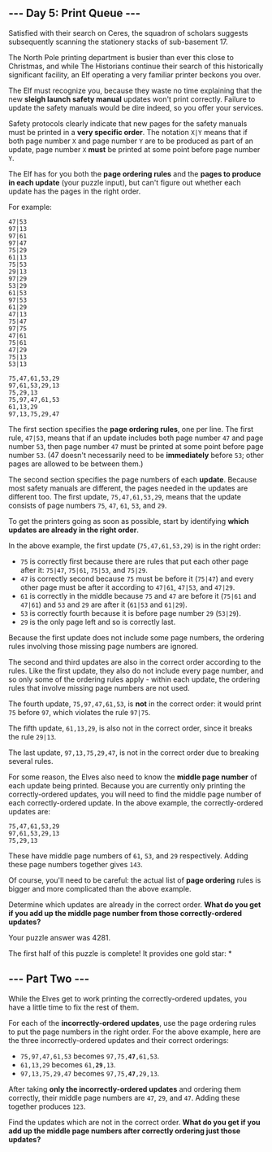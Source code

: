 ## --- Day 5: Print Queue --- ##
Satisfied with their search on Ceres, the squadron of scholars suggests subsequently scanning the stationery stacks of sub-basement 17.

The North Pole printing department is busier than ever this close to Christmas, and while The Historians continue their search of this historically significant facility, an Elf operating a very familiar printer beckons you over.

The Elf must recognize you, because they waste no time explaining that the new **sleigh launch safety manual** updates won't print correctly. Failure to update the safety manuals would be dire indeed, so you offer your services.

Safety protocols clearly indicate that new pages for the safety manuals must be printed in a **very specific order**. The notation ```X|Y``` means that if both page number ```X``` and page number ```Y``` are to be produced as part of an update, page number ```X``` **must** be printed at some point before page number ```Y```.

The Elf has for you both the **page ordering rules** and the **pages to produce in each update** (your puzzle input), but can't figure out whether each update has the pages in the right order.

For example:
```
47|53
97|13
97|61
97|47
75|29
61|13
75|53
29|13
97|29
53|29
61|53
97|53
61|29
47|13
75|47
97|75
47|61
75|61
47|29
75|13
53|13

75,47,61,53,29
97,61,53,29,13
75,29,13
75,97,47,61,53
61,13,29
97,13,75,29,47
```
The first section specifies the **page ordering rules**, one per line. The first rule, ```47|53```, means that if an update includes both page number ```47``` and page number ```53```, then page number ```47``` must be printed at some point before page number ```53```. (47 doesn't necessarily need to be **immediately** before ```53```; other pages are allowed to be between them.)

The second section specifies the page numbers of each **update**. Because most safety manuals are different, the pages needed in the updates are different too. The first update, ```75,47,61,53,29```, means that the update consists of page numbers ```75```, ```47```, ```61```, ```53```, and ```29```.

To get the printers going as soon as possible, start by identifying **which updates are already in the right order**.

In the above example, the first update (```75,47,61,53,29```) is in the right order:

- ```75``` is correctly first because there are rules that put each other page after it: ```75|47```, ```75|61```, ```75|53```, and ```75|29```.
- ```47``` is correctly second because ```75``` must be before it (```75|47```) and every other page must be after it according to ```47|61```, ```47|53```, and ```47|29```.
- ```61``` is correctly in the middle because ```75``` and ```47``` are before it (```75|61``` and ```47|61```) and ```53``` and ```29``` are after it (```61|53``` and ```61|29```).
- ```53``` is correctly fourth because it is before page number ```29``` (```53|29```).
- ```29``` is the only page left and so is correctly last.

Because the first update does not include some page numbers, the ordering rules involving those missing page numbers are ignored.

The second and third updates are also in the correct order according to the rules. Like the first update, they also do not include every page number, and so only some of the ordering rules apply - within each update, the ordering rules that involve missing page numbers are not used.

The fourth update, ```75,97,47,61,53```, is **not** in the correct order: it would print ```75``` before ```97```, which violates the rule ```97|75```.

The fifth update, ```61,13,29```, is also not in the correct order, since it breaks the rule ```29|13```.

The last update, ```97,13,75,29,47```, is not in the correct order due to breaking several rules.

For some reason, the Elves also need to know the **middle page number** of each update being printed. Because you are currently only printing the correctly-ordered updates, you will need to find the middle page number of each correctly-ordered update. In the above example, the correctly-ordered updates are:
```
75,47,61,53,29
97,61,53,29,13
75,29,13
```
These have middle page numbers of ```61```, ```53```, and ```29``` respectively. Adding these page numbers together gives ```143```.

Of course, you'll need to be careful: the actual list of **page ordering** rules is bigger and more complicated than the above example.

Determine which updates are already in the correct order. **What do you get if you add up the middle page number from those correctly-ordered updates?**

Your puzzle answer was 4281.

The first half of this puzzle is complete! It provides one gold star: *

## --- Part Two --- ##
While the Elves get to work printing the correctly-ordered updates, you have a little time to fix the rest of them.

For each of the **incorrectly-ordered updates**, use the page ordering rules to put the page numbers in the right order. For the above example, here are the three incorrectly-ordered updates and their correct orderings:

- ```75,97,47,61,53``` becomes ```97,75,```**```47```**```,61,53```.
- ```61,13,29``` becomes ```61,```**```29```**```,13```.
- ```97,13,75,29,47``` becomes ```97,75,```**```47```**```,29,13```.

After taking **only the incorrectly-ordered updates** and ordering them correctly, their middle page numbers are ```47```, ```29```, and ```47```. Adding these together produces ```123```.

Find the updates which are not in the correct order. **What do you get if you add up the middle page numbers after correctly ordering just those updates?**